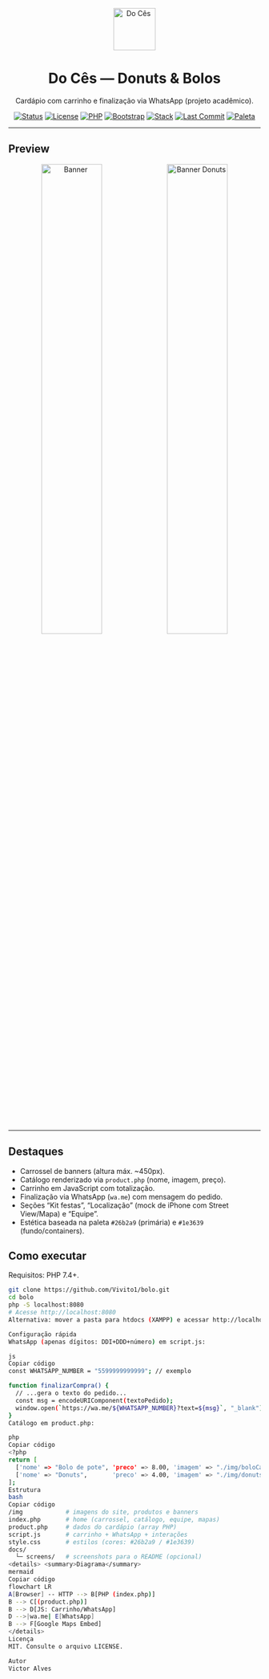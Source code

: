 <p align="center">
  <img src="img/logo.png" alt="Do Cês" height="84">
</p>

<h1 align="center">Do Cês — Donuts & Bolos</h1>

<p align="center">
  Cardápio com carrinho e finalização via WhatsApp (projeto acadêmico).
</p>

<p align="center">
  <a href="#"><img alt="Status" src="https://img.shields.io/badge/status-MVP-gray"></a>
  <a href="#"><img alt="License" src="https://img.shields.io/badge/license-MIT-blue"></a>
  <a href="#"><img alt="PHP" src="https://img.shields.io/badge/PHP-%3E%3D7.4-777BB4"></a>
  <a href="#"><img alt="Bootstrap" src="https://img.shields.io/badge/Bootstrap-4%2F5-7952B3"></a>
  <a href="#"><img alt="Stack" src="https://img.shields.io/badge/Stack-HTML%20CSS%20JS%20PHP-black"></a>
  <a href="#"><img alt="Last Commit" src="https://img.shields.io/github/last-commit/Vivito1/bolo"></a>
  <a href="#"><img alt="Paleta" src="https://img.shields.io/badge/paleta-26b2a9%20%7C%201e3639-26b2a9?labelColor=1e3639"></a>
</p>

---

## Preview
<p align="center">
  <img src="img/do_ces.png" alt="Banner" width="49%">
  <img src="img/slideDonuts.png" alt="Banner Donuts" width="49%">
</p>

---

## Destaques
- Carrossel de banners (altura máx. ~450px).
- Catálogo renderizado via `product.php` (nome, imagem, preço).
- Carrinho em JavaScript com totalização.
- Finalização via WhatsApp (`wa.me`) com mensagem do pedido.
- Seções “Kit festas”, “Localização” (mock de iPhone com Street View/Mapa) e “Equipe”.
- Estética baseada na paleta `#26b2a9` (primária) e `#1e3639` (fundo/containers).

## Como executar
Requisitos: PHP 7.4+.

```bash
git clone https://github.com/Vivito1/bolo.git
cd bolo
php -S localhost:8080
# Acesse http://localhost:8080
Alternativa: mover a pasta para htdocs (XAMPP) e acessar http://localhost/bolo.

Configuração rápida
WhatsApp (apenas dígitos: DDI+DDD+número) em script.js:

js
Copiar código
const WHATSAPP_NUMBER = "5599999999999"; // exemplo

function finalizarCompra() {
  // ...gera o texto do pedido...
  const msg = encodeURIComponent(textoPedido);
  window.open(`https://wa.me/${WHATSAPP_NUMBER}?text=${msg}`, "_blank");
}
Catálogo em product.php:

php
Copiar código
<?php
return [
  ['nome' => "Bolo de pote", 'preco' => 8.00, 'imagem' => "./img/boloCard.jpg"],
  ['nome' => "Donuts",       'preco' => 4.00, 'imagem' => "./img/donutsCard.jpg"],
];
Estrutura
bash
Copiar código
/img            # imagens do site, produtos e banners
index.php       # home (carrossel, catálogo, equipe, mapas)
product.php     # dados do cardápio (array PHP)
script.js       # carrinho + WhatsApp + interações
style.css       # estilos (cores: #26b2a9 / #1e3639)
docs/
  └─ screens/   # screenshots para o README (opcional)
<details> <summary>Diagrama</summary>
mermaid
Copiar código
flowchart LR
A[Browser] -- HTTP --> B[PHP (index.php)]
B --> C[(product.php)]
B --> D[JS: Carrinho/WhatsApp]
D -->|wa.me| E[WhatsApp]
B --> F[Google Maps Embed]
</details>
Licença
MIT. Consulte o arquivo LICENSE.

Autor
Victor Alves
